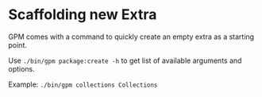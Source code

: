 # Scaffolding new Extra

GPM comes with a command to quickly create an empty extra as a starting point.

Use `./bin/gpm package:create -h` to get list of available arguments and options.

Example: `./bin/gpm collections Collections`